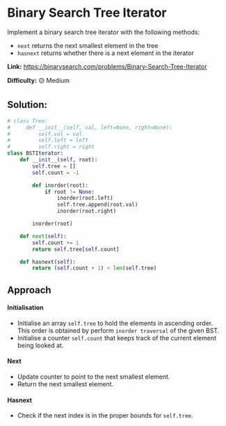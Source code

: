 # Binary Search Tree Iterator

Implement a binary search tree iterator with the following methods:

- `next` returns the next smallest element in the tree
- `hasnext` returns whether there is a next element in the iterator

**Link:** https://binarysearch.com/problems/Binary-Search-Tree-Iterator

**Difficulty:** :yellow_circle: Medium

## Solution:

```python
# class Tree:
#     def __init__(self, val, left=None, right=None):
#         self.val = val
#         self.left = left
#         self.right = right
class BSTIterator:
    def __init__(self, root):
        self.tree = []
        self.count = -1

        def inorder(root):
            if root != None:
                inorder(root.left)
                self.tree.append(root.val)
                inorder(root.right)

        inorder(root)

    def next(self):
        self.count += 1
        return self.tree[self.count]

    def hasnext(self):
        return (self.count + 1) < len(self.tree)
```

## Approach

#### Initialisation

- Initialise an array `self.tree` to hold the elements in ascending order. This order is obtained by perform `inorder traversal` of the given BST.
- Initialise a counter `self.count` that keeps track of the current element being looked at.

#### Next

- Update counter to point to the next smallest element.
- Return the next smallest element.

#### Hasnext

- Check if the next index is in the proper bounds for `self.tree`.
